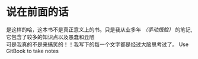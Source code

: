 # 说在前面的话
是这样的哈，这本书不是真正意义上的书。只是我从业多年 *（手动捂脸）* 的笔记,它包含了较多的知识点以及愚蠢和丑陋  
可是我真的不是来搞笑的！！我写下的每一个文字都是经过大脑思考过了。
Use GitBook to take notes
